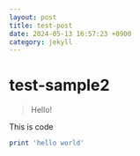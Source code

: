```yaml
---
layout: post
title: test-post
date: 2024-05-13 16:57:23 +0900
category: jekyll
---
```

# test-sample2
> Hello!

This is code
```ruby
print 'hello world'
```